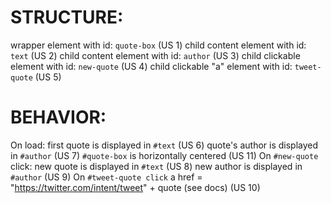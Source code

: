 # STRUCTURE:
  wrapper element with id: `quote-box` (US 1)
    child content element with id: `text` (US 2)
    child content element with id: `author` (US 3)
    child clickable element with id: `new-quote` (US 4)
    child clickable "a" element with id: `tweet-quote` (US 5)

# BEHAVIOR:
  On load:
    first quote is displayed in `#text` (US 6)
    quote's author is displayed in `#author` (US 7)
    `#quote-box` is horizontally centered (US 11)
  On `#new-quote` click:
    new quote is displayed in `#text` (US 8)
    new author is displayed in `#author` (US 9)
  On `#tweet-quote click`
    a href = "https://twitter.com/intent/tweet" + quote (see docs) (US 10)



